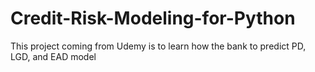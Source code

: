 # Credit-Risk-Modeling-for-Python
This project coming from Udemy is to learn how the bank to predict PD, LGD, and EAD model
